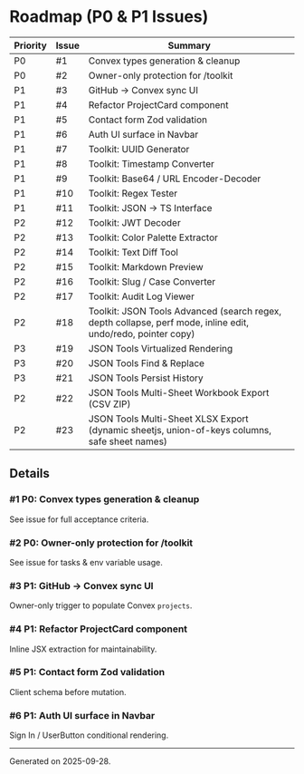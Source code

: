 # Roadmap (P0 & P1 Issues)

| Priority | Issue | Summary                                                                                                      |
| -------- | ----- | ------------------------------------------------------------------------------------------------------------ |
| P0       | #1    | Convex types generation & cleanup                                                                            |
| P0       | #2    | Owner-only protection for /toolkit                                                                           |
| P1       | #3    | GitHub → Convex sync UI                                                                                      |
| P1       | #4    | Refactor ProjectCard component                                                                               |
| P1       | #5    | Contact form Zod validation                                                                                  |
| P1       | #6    | Auth UI surface in Navbar                                                                                    |
| P1       | #7    | Toolkit: UUID Generator                                                                                      |
| P1       | #8    | Toolkit: Timestamp Converter                                                                                 |
| P1       | #9    | Toolkit: Base64 / URL Encoder-Decoder                                                                        |
| P1       | #10   | Toolkit: Regex Tester                                                                                        |
| P1       | #11   | Toolkit: JSON → TS Interface                                                                                 |
| P2       | #12   | Toolkit: JWT Decoder                                                                                         |
| P2       | #13   | Toolkit: Color Palette Extractor                                                                             |
| P2       | #14   | Toolkit: Text Diff Tool                                                                                      |
| P2       | #15   | Toolkit: Markdown Preview                                                                                    |
| P2       | #16   | Toolkit: Slug / Case Converter                                                                               |
| P2       | #17   | Toolkit: Audit Log Viewer                                                                                    |
| P2       | #18   | Toolkit: JSON Tools Advanced (search regex, depth collapse, perf mode, inline edit, undo/redo, pointer copy) |
| P3       | #19   | JSON Tools Virtualized Rendering                                                                             |
| P3       | #20   | JSON Tools Find & Replace                                                                                    |
| P3       | #21   | JSON Tools Persist History                                                                                   |
| P2       | #22   | JSON Tools Multi-Sheet Workbook Export (CSV ZIP)                                                             |
| P2       | #23   | JSON Tools Multi-Sheet XLSX Export (dynamic sheetjs, union-of-keys columns, safe sheet names)                |

## Details

### #1 P0: Convex types generation & cleanup

See issue for full acceptance criteria.

### #2 P0: Owner-only protection for /toolkit

See issue for tasks & env variable usage.

### #3 P1: GitHub → Convex sync UI

Owner-only trigger to populate Convex `projects`.

### #4 P1: Refactor ProjectCard component

Inline JSX extraction for maintainability.

### #5 P1: Contact form Zod validation

Client schema before mutation.

### #6 P1: Auth UI surface in Navbar

Sign In / UserButton conditional rendering.

---

Generated on 2025-09-28.
